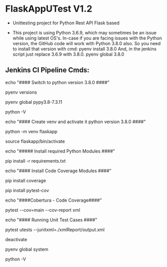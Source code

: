 # FlaskAppUTest V1.2

- Unittesting project for Python Rest API Flask based

- This project is using Python 3.6.9, which may sometimes be an issue while using latest OS's.
In-case if you are facing issues with the Python version, the GitHub code will work with Python 3.8.0 also.
So you need to install that version with cmd: pyenv install 3.8.0
And, in the jenkins script just replace 3.6.9 with 3.8.0.
pyenv global 3.8.0

## Jenkins CI Pipeline Cmds:

echo "#### Switch to python version 3.8.0 ####"

pyenv versions

pyenv global pypy3.8-7.3.11

python -V


echo "#### Create venv and activate it python version 3.8.0 ####"

python -m venv flaskapp

source flaskapp/bin/activate


echo "##### Install required Python Modules ####"

pip install -r requirements.txt


echo "#### Install Code Coverage Modules ####"

pip install coverage

pip install pytest-cov


echo "####Cobertura - Code Coverage####"

pytest --cov=main --cov-report xml


echo "#### Running Unit Test Cases ####"

pytest utests --junitxml=./xmlReport/output.xml


deactivate

pyenv global system

python -V

